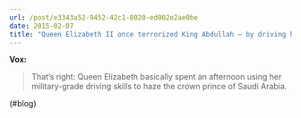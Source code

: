 ```yaml
---
url: /post/e3343a52-9452-42c1-8020-ed002e2ae0be
date: 2015-02-07
title: "Queen Elizabeth II once terrorized King Abdullah — by driving him around – Vox"
---
```


**Vox:**



> That&#8217;s right: Queen Elizabeth basically spent an afternoon using her military-grade driving skills to haze the crown prince of Saudi Arabia. 



(#blog)